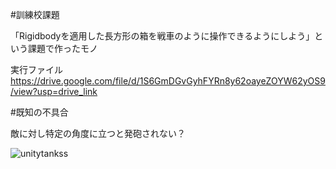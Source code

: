 #訓練校課題

「Rigidbodyを適用した長方形の箱を戦車のように操作できるようにしよう」という課題で作ったモノ

実行ファイル　https://drive.google.com/file/d/1S6GmDGvGyhFYRn8y62oayeZOYW62yOS9/view?usp=drive_link



#既知の不具合

敵に対し特定の角度に立つと発砲されない？

![unitytankss](https://github.com/kibernetikus390/Unity_Tank/assets/68312326/1191966b-5f21-4fb2-b7fc-e98504718705)
